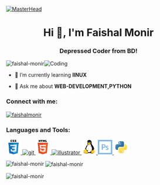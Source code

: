 [![MasterHead](https://repository-images.githubusercontent.com/588181932/e36ec678-7984-4cdd-8e4c-a3932772ff8e)](https://beacons.ai/faishalmonir?fbclid=IwAR0oq-z2xvUCVoTAEhtR3I5rwV4vQwOehPR_s81rhIIeodGXuXb-oSEbelw)
<h1 align="center">Hi 👋, I'm Faishal Monir</h1>
<h3 align="center">Depressed Coder from BD!</h3>
<img align="right" alt="Coding" width="400" src="https://media0.giphy.com/media/v1.Y2lkPTc5MGI3NjExN2M0YjMxZDY0OTUxNGFmNmQ1ZjBkMTE1YmJkZDJmZTA4NDg3MzU1YSZlcD12MV9pbnRlcm5hbF9naWZzX2dpZklkJmN0PWc/bGgsc5mWoryfgKBx1u/giphy.gif">


<p align="left"> <img src="https://komarev.com/ghpvc/?username=faishal-monir&label=Profile%20views&color=0e75b6&style=flat" alt="faishal-monir" /> </p>

- 🌱 I’m currently learning **lINUX**

- 💬 Ask me about **WEB-DEVELOPMENT,PYTHON**

<h3 align="left">Connect with me:</h3>
<p align="left">
<a href="https://instagram.com/faishalmonir" target="blank"><img align="center" src="https://raw.githubusercontent.com/rahuldkjain/github-profile-readme-generator/master/src/images/icons/Social/instagram.svg" alt="faishalmonir" height="30" width="40" /></a>
</p>

<h3 align="left">Languages and Tools:</h3>
<p align="left"> <a href="https://www.w3schools.com/css/" target="_blank" rel="noreferrer"> <img src="https://raw.githubusercontent.com/devicons/devicon/master/icons/css3/css3-original-wordmark.svg" alt="css3" width="40" height="40"/> </a> <a href="https://git-scm.com/" target="_blank" rel="noreferrer"> <img src="https://www.vectorlogo.zone/logos/git-scm/git-scm-icon.svg" alt="git" width="40" height="40"/> </a> <a href="https://www.w3.org/html/" target="_blank" rel="noreferrer"> <img src="https://raw.githubusercontent.com/devicons/devicon/master/icons/html5/html5-original-wordmark.svg" alt="html5" width="40" height="40"/> </a> <a href="https://www.adobe.com/in/products/illustrator.html" target="_blank" rel="noreferrer"> <img src="https://www.vectorlogo.zone/logos/adobe_illustrator/adobe_illustrator-icon.svg" alt="illustrator" width="40" height="40"/> </a> <a href="https://www.linux.org/" target="_blank" rel="noreferrer"> <img src="https://raw.githubusercontent.com/devicons/devicon/master/icons/linux/linux-original.svg" alt="linux" width="40" height="40"/> </a> <a href="https://www.photoshop.com/en" target="_blank" rel="noreferrer"> <img src="https://raw.githubusercontent.com/devicons/devicon/master/icons/photoshop/photoshop-line.svg" alt="photoshop" width="40" height="40"/> </a> <a href="https://www.python.org" target="_blank" rel="noreferrer"> <img src="https://raw.githubusercontent.com/devicons/devicon/master/icons/python/python-original.svg" alt="python" width="40" height="40"/> </a> </p>

<p><img align="left" src="https://github-readme-stats.vercel.app/api/top-langs?username=faishal-monir&show_icons=true&locale=en&layout=compact" alt="faishal-monir" /></p>

<p>&nbsp;<img align="center" src="https://github-readme-stats.vercel.app/api?username=faishal-monir&show_icons=true&locale=en" alt="faishal-monir" /></p>

<p><img align="center" src="https://github-readme-streak-stats.herokuapp.com/?user=faishal-monir&" alt="faishal-monir" /></p>
